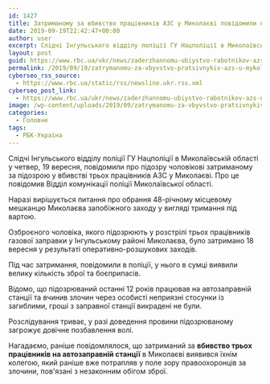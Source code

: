 ```yaml
---
id: 1427
title: Затриманому за вбивство працівників АЗС у Миколаєві повідомили про підозру
date: 2019-09-19T22:42:47+00:00
author: user
excerpt: Слідчі Інгульського відділу поліції ГУ Нацполіції в Миколаївській області у четвер, 19 вересня, повідомили про підозру чоловікові затриманому за підозрою у...
layout: post
guid: https://www.rbc.ua/ukr/news/zaderzhannomu-ubiystvo-rabotnikov-azs-nikolaeve-1568931931.html
permalink: /2019/09/19/zatrymanomu-za-vbyvstvo-pratsivnykiv-azs-u-mykolaievi-povidomyly-pro-pidozru/
cyberseo_rss_source:
  - https://www.rbc.ua/static/rss/newsline.ukr.rss.xml
cyberseo_post_link:
  - https://www.rbc.ua/ukr/news/zaderzhannomu-ubiystvo-rabotnikov-azs-nikolaeve-1568931931.html
image: /wp-content/uploads/2019/09/zatrymanomu-za-vbyvstvo-pratsivnykiv-azs-u-mykolaievi-povidomyly-pro-pidozru.jpg
categories:
  - Головне
tags:
  - РБК-Україна
---
```

Слідчі Інгульського відділу поліції ГУ Нацполіції в Миколаївській області у четвер, 19 вересня, повідомили про підозру чоловікові затриманому за підозрою у вбивстві трьох працівників АЗС у Миколаєві. Про це повідомив Відділ комунікації поліції Миколаївської області.

Наразі вирішується питання про обрання 48-річному місцевому мешканцю Миколаєва запобіжного заходу у вигляді тримання під вартою.

Озброєного чоловіка, якого підозрюють у розстрілі трьох працівників газової заправки у Інгульському районі Миколаєва, було затримано 18 вересня у результаті оперативно-розшукових заходів.

Під час затримання, повідомили в поліції, у нього в сумці виявили велику кількість зброї та боєприпасів.

Відомо, що підозрюваний останні 12 років працював на автозаправній станції та вчинив злочин через особисті неприязні стосунки із загиблими, гроші з заправної станції викрадені не були.

Розслідування триває, у разі доведення провини підозрюваному загрожує довічне позбавлення волі.

Нагадаємо, раніше повідомлялося, що затриманий за **вбивство трьох працівників на автозаправній станції** в Миколаєві виявився їхнім колегою, який раніше вже потрапляв у поле зору правоохоронців за злочини, пов'язані з незаконним обігом зброї.